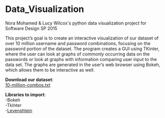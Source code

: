 # Data_Visualization
Nora Mohamed &amp; Lucy Wilcox's python data visualization project for Software Design SP 2015

This project’s goal is to create an interactive visualization of our dataset of over 10 million username and password combinations, focusing on the password portion of the dataset. The program creates a GUI using TKinter, where the user can look at graphs of commonly occurring data on the passwords or look at graphs with information comparing user input to the data set. The graphs are generated in the user’s web browser using Bokeh, which allows them to be interactive as well.

<b>Download our dataset</b>:<br>
<a href = "https://www.dropbox.com/s/wr60kzhpylwcwz8/10-million-combos.txt">10-million-combos.txt</a>

<b>Libraries to import</b>:<br>
-Bokeh<br>
-TkInter<br>
-<a href = "https://pypi.python.org/pypi/python-Levenshtein/">Levenshtein</a>
